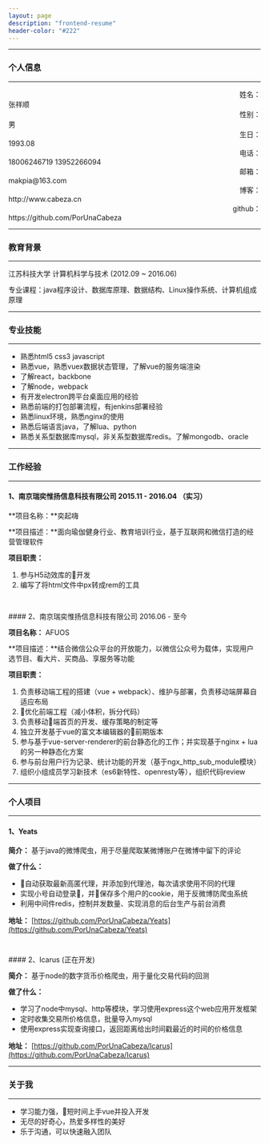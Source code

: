 ```yaml
---
layout: page
description: "frontend-resume"
header-color: "#222"
---
```


---
### 个人信息
---
<style type="text/css">
.resume-label {
    text-align: right;
}
p {
    margin: 12px 0;
}
</style>
<div class="row">
    <div class="col-xs-2 resume-label">姓名：</div>
    <div class="col-xs-10">张祥顺</div>
    <div class="col-xs-2 resume-label">性别：</div>
    <div class="col-xs-10">男</div>
    <div class="col-xs-2 resume-label">生日：</div>
    <div class="col-xs-10">1993.08</div>
    <div class="col-xs-2 resume-label">电话：</div>
    <div class="col-xs-10">18006246719 13952266094</div>
    <div class="col-xs-2 resume-label">邮箱：</div>
    <div class="col-xs-10">
        makpia@163.com
    </div>
    <div class="col-xs-2 resume-label">博客：</div>
    <div class="col-xs-10">
         http://www.cabeza.cn
    </div>
    <div class="col-xs-2 resume-label">github：</div>
    <div class="col-xs-10">
         https://github.com/PorUnaCabeza
    </div>
</div>



---
### 教育背景
---
江苏科技大学 计算机科学与技术 (2012.09 ~ 2016.06)

专业课程：java程序设计、数据库原理、数据结构、Linux操作系统、计算机组成原理

---
### 专业技能
---
- 熟悉html5 css3 javascript
- 熟悉vue，熟悉vuex数据状态管理，了解vue的服务端渲染
- 了解react，backbone
- 了解node，webpack
- 有开发electron跨平台桌面应用的经验
- 熟悉前端的打包部署流程，有jenkins部署经验
- 熟悉linux环境，熟悉nginx的使用
- 熟悉后端语言java，了解lua、python
- 熟悉关系型数据库mysql，非关系型数据库redis。了解mongodb、oracle

---
### 工作经验
---
#### 1、南京瑞奕惟扬信息科技有限公司 2015.11 - 2016.04 （实习）

**项目名称：**奕起嗨

**项目描述：**面向瑜伽健身行业、教育培训行业，基于互联网和微信打造的经营管理软件

**项目职责：**
    
1. 参与H5动效库的开发
2. 编写了将html文件中px转成rem的工具

<p>&nbsp;</p>
#### 2、南京瑞奕惟扬信息科技有限公司 2016.06 - 至今

**项目名称：** AFUOS

**项目描述：**结合微信公众平台的开放能力，以微信公众号为载体，实现用户选节目、看大片、买商品、享服务等功能

**项目职责：**
1. 负责移动端工程的搭建（vue + webpack）、维护与部署，负责移动端屏幕自适应布局
2. 优化前端工程（减小体积，拆分代码）
3. 负责移动端首页的开发、缓存策略的制定等
4. 独立开发基于vue的富文本编辑器的前期版本
5. 参与基于vue-server-renderer的前台静态化的工作；并实现基于nginx + lua的另一种静态化方案
6. 参与前台用户行为记录、统计功能的开发（基于ngx_http_sub_module模块）
7. 组织小组成员学习新技术（es6新特性、openresty等），组织代码review

---
### 个人项目
---
#### 1、Yeats

**简介：**  基于java的微博爬虫，用于尽量爬取某微博账户在微博中留下的评论

**做了什么：**
- 自动获取最新高匿代理，并添加到代理池，每次请求使用不同的代理
- 实现小号自动登录，并保存多个用户的cookie，用于反微博防爬虫系统
- 利用中间件redis，控制并发数量、实现消息的后台生产与前台消费

**地址：**
    [https://github.com/PorUnaCabeza/Yeats](https://github.com/PorUnaCabeza/Yeats)
<p>&nbsp;</p>
#### 2、Icarus (正在开发)

**简介：** 基于node的数字货币价格爬虫，用于量化交易代码的回测

**做了什么：**
- 学习了node中mysql、http等模块，学习使用express这个web应用开发框架
- 定时收集交易所价格信息，批量导入mysql
- 使用express实现查询接口，返回距离给出时间戳最近的时间的价格信息

**地址：**
[https://github.com/PorUnaCabeza/Icarus](https://github.com/PorUnaCabeza/Icarus)

---
### 关于我
---
- 学习能力强，短时间上手vue并投入开发
- 无尽的好奇心，热爱多样性的美好
- 乐于沟通，可以快速融入团队






